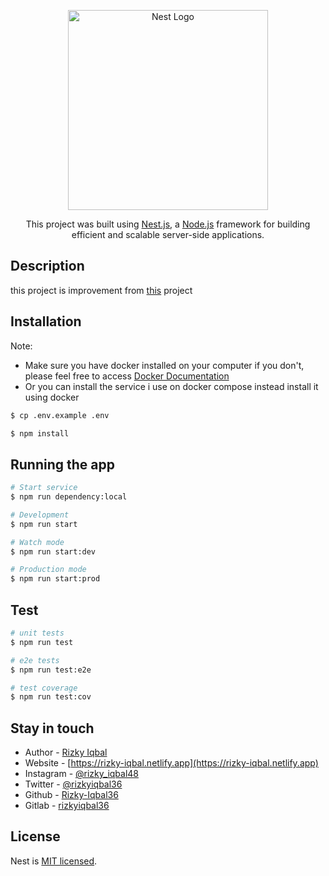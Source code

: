 <p align="center">
  <a href="http://nestjs.com/" target="blank"><img src="https://nestjs.com/img/logo_text.svg" width="320" alt="Nest Logo" /></a>
</p>

  <p align="center">This project was built using <a href="https://nestjs.com/" target="_blank">Nest.js</a>, a <a href="http://nodejs.org" target="_blank">Node.js</a> framework for building efficient and scalable server-side applications.</p>

## Description

this project is improvement from [this](https://github.com/Rizky-Iqbal36/DW18W66YX_library_api) project <br />

## Installation

Note: <br />

- Make sure you have docker installed on your computer if you don't, please feel free to access [Docker Documentation](https://docs.docker.com/)
- Or you can install the service i use on docker compose instead install it using docker

```bash
$ cp .env.example .env

$ npm install
```

## Running the app

```bash
# Start service
$ npm run dependency:local

# Development
$ npm run start

# Watch mode
$ npm run start:dev

# Production mode
$ npm run start:prod
```

## Test

```bash
# unit tests
$ npm run test

# e2e tests
$ npm run test:e2e

# test coverage
$ npm run test:cov
```

## Stay in touch

- Author - [Rizky Iqbal](mailto:rizkiiqbal36@gmail.com)
- Website - [https://rizky-iqbal.netlify.app](https://rizky-iqbal.netlify.app)
- Instagram - [@rizky_iqbal48](https://www.instagram.com/rizky_iqbal48)
- Twitter - [@rizkyiqbal36](https://www.twitter.com/rizkyiqbal36)
- Github - [Rizky-Iqbal36](https://github.com/Rizky-Iqbal36)
- Gitlab - [rizkyiqbal36](https://gitlab.com/rizkyiqbal36)

## License

Nest is [MIT licensed](LICENSE).
